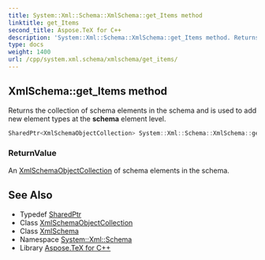 ```yaml
---
title: System::Xml::Schema::XmlSchema::get_Items method
linktitle: get_Items
second_title: Aspose.TeX for C++
description: 'System::Xml::Schema::XmlSchema::get_Items method. Returns the collection of schema elements in the schema and is used to add new element types at the schema element level in C++.'
type: docs
weight: 1400
url: /cpp/system.xml.schema/xmlschema/get_items/
---
```

## XmlSchema::get_Items method


Returns the collection of schema elements in the schema and is used to add new element types at the **schema** element level.

```cpp
SharedPtr<XmlSchemaObjectCollection> System::Xml::Schema::XmlSchema::get_Items()
```


### ReturnValue

An [XmlSchemaObjectCollection](../../xmlschemaobjectcollection/) of schema elements in the schema.

## See Also

* Typedef [SharedPtr](../../../system/sharedptr/)
* Class [XmlSchemaObjectCollection](../../xmlschemaobjectcollection/)
* Class [XmlSchema](../)
* Namespace [System::Xml::Schema](../../)
* Library [Aspose.TeX for C++](../../../)
